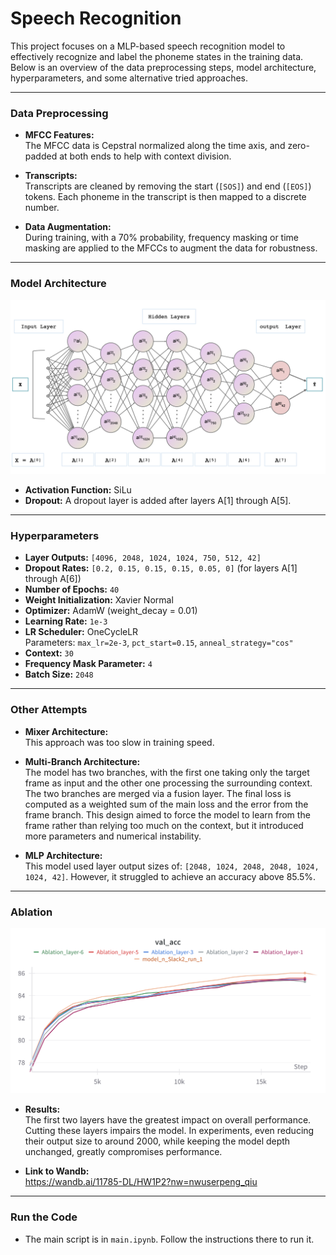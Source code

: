 # Speech Recognition 

This project focuses on a MLP-based speech recognition model to effectively recognize and label the phoneme states in the training data. Below is an overview of the data preprocessing steps, model architecture, hyperparameters, and some alternative tried approaches.

---

### Data Preprocessing
- **MFCC Features:**    
The MFCC data is Cepstral normalized along the time axis, and zero-padded at both ends to help with context division.

- **Transcripts:**  
Transcripts are cleaned by removing the start (`[SOS]`) and end (`[EOS]`) tokens. Each phoneme in the transcript is then mapped to a discrete number.

- **Data Augmentation:**  
 During training, with a 70% probability, frequency masking or time masking are applied to the MFCCs to augment the data for robustness. 

---

### Model Architecture
<img src="figs/architecture.png" alt="model archeitecture" width="600"/>

- **Activation Function:** SiLu  
- **Dropout:** A dropout layer is added after layers A[1] through A[5].

---

### Hyperparameters
- **Layer Outputs:** `[4096, 2048, 1024, 1024, 750, 512, 42]`     
- **Dropout Rates:** `[0.2, 0.15, 0.15, 0.15, 0.05, 0]` (for layers A[1] through A[6])    
- **Number of Epochs:** `40`  
- **Weight Initialization:** Xavier Normal   
- **Optimizer:** AdamW (weight_decay = 0.01)  
- **Learning Rate:** `1e-3`  
- **LR Scheduler:** OneCycleLR  
  Parameters: `max_lr=2e-3`, `pct_start=0.15`, `anneal_strategy="cos"`  
- **Context:** `30` 
- **Frequency Mask Parameter:** `4`
- **Batch Size:** `2048`

---

### Other Attempts 
- **Mixer Architecture:**  
  This approach was too slow in training speed.
- **Multi-Branch Architecture:**  
The model has two branches, with the first one taking only the target frame as input and the other one processing the surrounding context. The two branches are merged via a fusion layer. The final loss is computed as a weighted sum of the main loss and the error from the frame branch. This design aimed to force the model to learn from the frame rather than relying too much on the context, but it introduced more parameters and numerical instability.

- **MLP Architecture:**   
 This model used layer output sizes of: `[2048, 1024, 2048, 2048, 1024, 1024, 42]`. However, it struggled to achieve an accuracy above 85.5%.

---

### Ablation 
<img src="figs/ablation.png" alt="model ablation" width="600"/>

- **Results:**   
The first two layers have the greatest impact on overall performance. Cutting these layers impairs the model. In experiments, even reducing their output size to around 2000, while keeping the model depth unchanged, greatly compromises performance.

- **Link to Wandb:**  
https://wandb.ai/11785-DL/HW1P2?nw=nwuserpeng_qiu

---

### Run the Code  
- The main script is in `main.ipynb`. Follow the instructions there to run it. 
